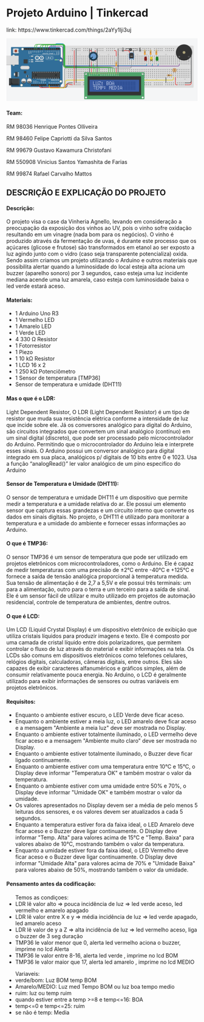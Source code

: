 
<h1>Projeto Arduino | Tinkercad</h1>
link:
https://www.tinkercad.com/things/2aYy1lji3uj

![image](https://raw.githubusercontent.com/Pontessxx/Arduino-vinheria/main/arfuino-vinheria.png)
<h4>Team:</h4>
<p> RM 98036	Henrique Pontes Olliveira </p>
<p> RM 98460 	Felipe Capriotti da Silva Santos </p>
<p> RM 99679 	Gustavo Kawamura Christofani </p>
<p> RM 550908 	Vinicius Santos Yamashita de Farias </p>
<p> RM 99874 	Rafael Carvalho Mattos </p>

<h2> DESCRIÇÃO E EXPLICAÇÃO DO PROJETO </h2>

<h4>Descrição:</h4>

<p>O projeto visa o case da Vinheria Agnello, levando em consideração a preocupação da exposição dos vinhos ao UV, pois o vinho sofre oxidação resultando em um vinagre (nada bom para os negócios). O vinho é produzido através da fermentação de uvas, é durante este processo que os açúcares (glicose e frutose) são transformados em etanol ao ser exposto a luz agindo junto com o vidro (caso seja transparente potencializa) oxida.
Sendo assim criamos um projeto utilizando o Arduino e outros materiais que possibilita alertar quando a luminosidade do local esteja alta aciona um buzzer (aparelho sonoro) por 3 segundos, caso esteja uma luz incidente mediana acende uma luz amarela, caso esteja com luminosidade baixa o led verde estará aceso.</p>

<h4>Materiais:</h4>
<ul>
    <li>1	Arduino Uno R3</li>
    <li>1	Vermelho LED</li>
    <li>1	Amarelo LED</li>
    <li>1	Verde LED</li>
    <li>4	330 Ω Resistor</li>
    <li>1	Fotorresistor</li>
    <li>1	Piezo</li>
    <li>1	10 kΩ Resistor</li>
    <li>1	LCD 16 x 2</li>
    <li>1	250 kΩ Potenciômetro</li>
    <li>1	Sensor de temperatura [TMP36]</li>
    <li>Sensor de temperatura e umidade (DHT11)</li>
 </ul>

<h4>Mas o que é o LDR:</h4>

<p>Light Dependent Resistor, O LDR (Light Dependent Resistor) é um tipo de resistor que muda sua resistência elétrica conforme a intensidade de luz que incide sobre ele.
    Já os conversores analógico para digital do Arduino, são circuitos integrados que convertem um sinal analógico (contínuo) em um sinal digital (discreto), que pode ser processado pelo microcontrolador do Arduino. Permitindo que o microcontrolador do Arduino leia e interprete esses sinais.
    O Arduino possui um conversor analógico para digital integrado em sua placa, analógicos p/ digitais de 10 bits entre 0 e 1023. Usa a função “analogRead()” ler valor analógico de um pino especifico do Arduino</p>

<h4>Sensor de Temperatura e Umidade (DHT11):</h4>
<p>O sensor de temperatura e umidade DHT11 é um dispositivo que permite medir a temperatura e a umidade relativa do ar. Ele possui um elemento sensor que captura essas grandezas e um circuito interno que converte os dados em sinais digitais. No projeto, o DHT11 é utilizado para monitorar a temperatura e a umidade do ambiente e fornecer essas informações ao Arduino.
<h4>O que é TMP36:</h4>

<p>O sensor TMP36 é um sensor de temperatura que pode ser utilizado em projetos eletrônicos com microcontroladores, como o Arduino. Ele é capaz de medir temperaturas com uma precisão de ±2°C entre -40°C e +125°C e fornece a saída de tensão analógica proporcional à temperatura medida. Sua tensão de alimentação é de 2,7 a 5,5V e ele possui três terminais: um para a alimentação, outro para o terra e um terceiro para a saída de sinal. Ele é um sensor fácil de utilizar e muito utilizado em projetos de automação residencial, controle de temperatura de ambientes, dentre outros.</p>

<h4>O que é LCD:</h4>

<p>Um LCD (Liquid Crystal Display) é um dispositivo eletrônico de exibição que utiliza cristais líquidos para produzir imagens e texto. Ele é composto por uma camada de cristal líquido entre dois polarizadores, que permitem controlar o fluxo de luz através do material e exibir informações na tela. Os LCDs são comuns em dispositivos eletrônicos como telefones celulares, relógios digitais, calculadoras, câmeras digitais, entre outros. Eles são capazes de exibir caracteres alfanuméricos e gráficos simples, além de consumir relativamente pouca energia. No Arduino, o LCD é geralmente utilizado para exibir informações de sensores ou outras variáveis em projetos eletrônicos. </p>
<h4>Requisitos: </h4>
<ul>
    <li>Enquanto o ambiente estiver escuro, o LED Verde deve ficar aceso.</li>
    <li>Enquanto o ambiente estiver a meia luz, o LED amarelo deve ficar aceso e a mensagem "Ambiente a meia luz" deve ser mostrada no Display.</li>
    <li>Enquanto o ambiente estiver totalmente iluminado, o LED vermelho deve ficar aceso e a mensagem "Ambiente muito claro" deve ser mostrada no Display.</li>
    <li>Enquanto o ambiente estiver totalmente iluminado, o Buzzer deve ficar ligado continuamente.</li>
    <li>Enquanto o ambiente estiver com uma temperatura entre 10°C e 15°C, o Display deve informar "Temperatura OK" e também mostrar o valor da temperatura.</li>
    <li>Enquanto o ambiente estiver com uma umidade entre 50% e 70%, o Display deve informar "Umidade OK" e também mostrar o valor da umidade.</li>
    <li>Os valores apresentados no Display devem ser a média de pelo menos 5 leituras dos sensores, e os valores devem ser atualizados a cada 5 segundos.</li>
    <li>Enquanto a temperatura estiver fora da faixa ideal, o LED Amarelo deve ficar aceso e o Buzzer deve ligar continuamente. O Display deve informar "Temp. Alta" para valores acima de 15°C e "Temp. Baixa" para valores abaixo de 10°C, mostrando também o valor da temperatura.</li>
    <li>Enquanto a umidade estiver fora da faixa ideal, o LED Vermelho deve ficar aceso e o Buzzer deve ligar continuamente. O Display deve informar "Umidade Alta" para valores acima de 70% e "Umidade Baixa" para valores abaixo de 50%, mostrando também o valor da umidade.</li>
</ul>
<h4>Pensamento antes da codificação:</h4>
<ul>Temos as condiçoes:
    <li>LDR  lê valor alto => pouca incidência de luz => led verde aceso, led vermelho e amarelo apagado</li>
    <li> LDR  lê valor entre X e y => média incidência de luz => led verde apagado, led amarelo aceso</li>
    <li> LDR lê valor de y a Z  => alta incidência de luz => led vermelho aceso, liga o buzzer de 3 seg duração</li>
    <li> TMP36 le valor menor que 0, alerta led vermelho aciona o buzzer, imprime no lcd Alerta</li>
    <li> TMP36 le valor entre 8-16, alerta led verde , imprime no lcd BOM</li>
    <li> TMP36 le valor maior que 17, alerta led amarelo , imprime no lcd MEDIO</li>
</ul>
    <ul>Variaveis: 
        <li> verde/bom: Luz BOM temp BOM</li>
        <li> Amarelo/MEDIO: Luz med Tempo BOM  ou luz boa tempo medio</li>
        <li> ruim: luz ou temp ruim</li>
        <li> quando estiver entre a temp >=8 e temp<=16: BOA</li>
        <li> temp<=0 e temp<=25: ruim</li>
        <li> se não é temp: Media</li>
 <ul>
